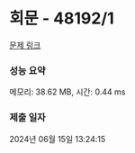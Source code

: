 # 회문 - 48192/1 

[문제 링크](https://level.goorm.io/exam/48192/%ED%9A%8C%EB%AC%B8/quiz/1) 

### 성능 요약

메모리: 38.62 MB, 시간: 0.44 ms

### 제출 일자

2024년 06월 15일 13:24:15

